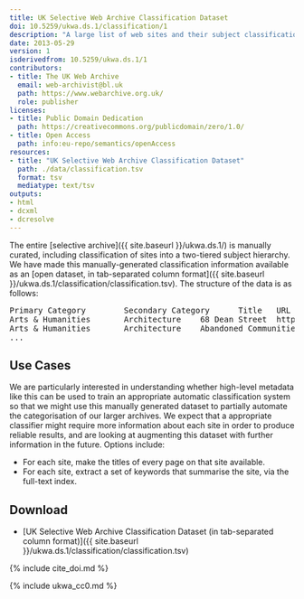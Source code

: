 ```yaml
---
title: UK Selective Web Archive Classification Dataset
doi: 10.5259/ukwa.ds.1/classification/1
description: "A large list of web sites and their subject classification, generated by curators and contributors to the UK Web Archive."
date: 2013-05-29
version: 1
isderivedfrom: 10.5259/ukwa.ds.1/1
contributors:
- title: The UK Web Archive
  email: web-archivist@bl.uk
  path: https://www.webarchive.org.uk/
  role: publisher
licenses:
- title: Public Domain Dedication
  path: https://creativecommons.org/publicdomain/zero/1.0/
- title: Open Access
  path: info:eu-repo/semantics/openAccess
resources:
- title: "UK Selective Web Archive Classification Dataset"
  path: ./data/classification.tsv
  format: tsv
  mediatype: text/tsv
outputs:
- html
- dcxml
- dcresolve
---
```


The entire [selective archive]({{ site.baseurl }}/ukwa.ds.1/) is manually curated, including classification of sites into a two-tiered subject hierarchy. We have made this manually-generated classification information available as an [open dataset, in tab-separated column format]({{ site.baseurl }}/ukwa.ds.1/classification/classification.tsv). The structure of the data is as follows:

<pre>
Primary Category        Secondary Category      Title   URL
Arts &amp; Humanities       Architecture    68 Dean Street  http://www.sixty8.com/
Arts &amp; Humanities       Architecture    Abandoned Communities   http://www.abandonedcommunities.co.uk/
...
</pre>

Use Cases
---------
We are particularly interested in understanding whether high-level metadata like this can be used to train an appropriate automatic classification system so that we might use this manually generated dataset to partially automate the categorisation of our larger archives. We expect that a appropriate classifier might require more information about each site in order to produce reliable results, and are looking at augmenting this dataset with further information in the future. Options include:

* For each site, make the titles of every page on that site available.
* For each site, extract a set of keywords that summarise the site, via the full-text index.

Download
--------

* [UK Selective Web Archive Classification Dataset (in tab-separated column format)]({{ site.baseurl }}/ukwa.ds.1/classification/classification.tsv)


{% include cite_doi.md %}

{% include ukwa_cc0.md %}

